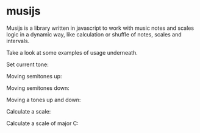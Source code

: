 # musijs
Musijs is a library written in javascript to work with music notes and scales logic in a dynamic way, like calculation or shuffle of notes, scales and intervals.

Take a look at some examples of usage underneath.

Set current tone:

Moving semitones up:

Moving semitones down:

Moving a tones up and down:

Calculate a scale:

Calculate a scale of major C:
